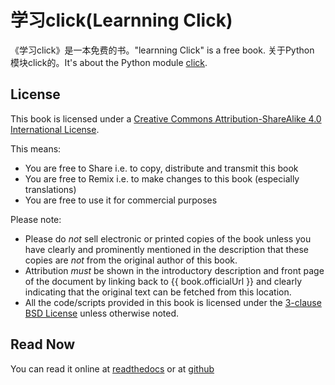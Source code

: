 # 学习click(Learnning Click)

《学习click》是一本免费的书。"learnning Click" is a free book. 关于Python 模块click的。It's about the Python module [click](https://click.palletsprojects.com/en/8.0.x/). 

## License

This book is licensed under a [Creative Commons Attribution-ShareAlike 4.0 International License](http://creativecommons.org/licenses/by-sa/4.0/).

This means:

- You are free to Share i.e. to copy, distribute and transmit this book
- You are free to Remix i.e. to make changes to this book (especially translations)
- You are free to use it for commercial purposes

Please note:

- Please do *not* sell electronic or printed copies of the book unless you have clearly and prominently mentioned in the description that these copies are *not* from the original author of this book.
- Attribution *must* be shown in the introductory description and front page of the document by linking back to {{ book.officialUrl }} and clearly indicating that the original text can be fetched from this location.
- All the code/scripts provided in this book is licensed under the [3-clause BSD License](http://www.opensource.org/licenses/bsd-license.php) unless otherwise noted.

## Read Now

You can read it online at [readthedocs](https://theclickbook.readthedocs.io/en/latest/) 
or at [github](https://lizkca.github.io/thebook/)

